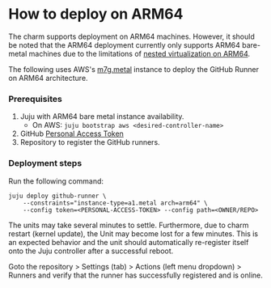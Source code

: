 # How to deploy on ARM64

The charm supports deployment on ARM64 machines. However, it should be noted that the ARM64
deployment currently only supports ARM64 bare-metal machines due to the limitations of
[nested virtualization on ARM64](https://developer.arm.com/documentation/102142/0100/Nested-virtualization).

The following uses AWS's [m7g.metal](https://aws.amazon.com/blogs/aws/now-available-bare-metal-arm-based-ec2-instances/)
instance to deploy the GitHub Runner on ARM64 architecture.

### Prerequisites
1. Juju with ARM64 bare metal instance availability.
    - On AWS: `juju bootstrap aws <desired-controller-name>`
2. GitHub [Personal Access Token](https://docs.github.com/en/authentication/keeping-your-account-and-data-secure/managing-your-personal-access-tokens)
3. Repository to register the GitHub runners.

### Deployment steps

Run the following command:
```shell
juju deploy github-runner \
    --constraints="instance-type=a1.metal arch=arm64" \
    --config token=<PERSONAL-ACCESS-TOKEN> --config path=<OWNER/REPO>
```

The units may take several minutes to settle. Furthermore, due to charm restart (kernel update),
the Unit may become lost for a few minutes. This is an expected behavior and the unit should
automatically re-register itself onto the Juju controller after a successful reboot.

Goto the repository > Settings (tab) > Actions (left menu dropdown) > Runners and verify that the
runner has successfully registered and is online.